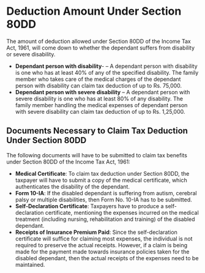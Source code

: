 # Deduction Amount Under Section 80DD

The amount of deduction allowed under Section 80DD of the Income Tax Act, 1961, will come down to whether the dependant suffers from disability or severe disability.

- **Dependant person with disability**- – A dependant person with disability is one who has at least 40% of any of the specified disability. The family member who takes care of the medical charges of the dependant person with disability can claim tax deduction of up to Rs. 75,000.
- **Dependant person with severe disability** – A dependant person with severe disability is one who has at least 80% of any disability. The family member handling the medical expenses of dependant person with severe disability can claim tax deduction of up to Rs. 1,25,000.

## Documents Necessary to Claim Tax Deduction Under Section 80DD

The following documents will have to be submitted to claim tax benefits under Section 80DD of the Income Tax Act, 1961:

- **Medical Certificate**: To claim tax deduction under Section 80DD, the taxpayer will have to submit a copy of the medical certificate, which authenticates the disability of the dependant.
- **Form 10-IA**: If the disabled dependant is suffering from autism, cerebral palsy or multiple disabilities, then Form No. 10-IA has to be submitted.
- **Self-Declaration Certificate**: Taxpayers have to produce a self-declaration certificate, mentioning the expenses incurred on the medical treatment (including nursing, rehabilitation and training) of the disabled dependant.
- **Receipts of Insurance Premium Paid**: Since the self-declaration certificate will suffice for claiming most expenses, the individual is not required to preserve the actual receipts. However, if a claim is being made for the payment made towards insurance policies taken for the disabled dependant, then the actual receipts of the expenses need to be maintained.
